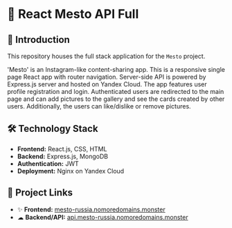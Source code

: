 # 🤳 React Mesto API Full 

## 📜 Introduction

This repository houses the full stack application for the `Mesto` project. 

'Mesto' is an Instagram-like content-sharing app. This is a responsive single page React app with router navigation. Server-side API is powered by Express.js server and hosted on Yandex Cloud. The app features user profile registration and login. Authenticated users are redirected to the main page and can add pictures to the gallery and see the cards created by other users. Additionally, the users can like/dislike or remove pictures.

## 🛠 Technology Stack

- **Frontend:** React.js, CSS, HTML
- **Backend:** Express.js, MongoDB
- **Authentication:** JWT
- **Deployment:** Nginx on Yandex Cloud

## 🔗  Project Links

- ✨ **Frontend:** [mesto-russia.nomoredomains.monster](https://mesto-russia.nomoredomains.monster)
- ☁ **Backend/API:** [api.mesto-russia.nomoredomains.monster](https://api.mesto-russia.nomoredomains.monster)
